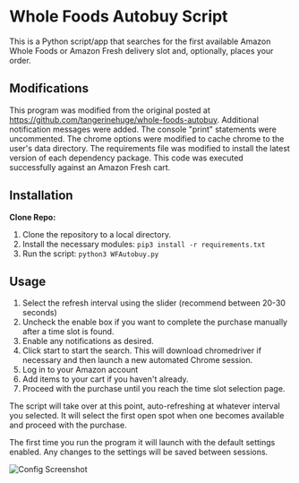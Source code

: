 # Whole Foods Autobuy Script

This is a Python script/app that searches for the first available Amazon Whole Foods or Amazon Fresh delivery slot and, optionally, places your order.

## Modifications

This program was modified from the original posted at https://github.com/tangerinehuge/whole-foods-autobuy. Additional notification messages were added. The console "print" statements were uncommented. The chrome options were modified to cache chrome to the user's data directory. The requirements file was modified to install the latest version of each dependency package. This code was executed successfully against an Amazon Fresh cart.

## Installation

**Clone Repo:**
1. Clone the repository to a local directory.
2. Install the necessary modules: `pip3 install -r requirements.txt`
3. Run the script: `python3 WFAutobuy.py`

## Usage
1. Select the refresh interval using the slider (recommend between 20-30 seconds)
2. Uncheck the enable box if you want to complete the purchase manually after a time slot is found.
3. Enable any notifications as desired.
4. Click start to start the search. This will download chromedriver if necessary and then launch a new automated Chrome session.
5. Log in to your Amazon account
6. Add items to your cart if you haven't already.
7. Proceed with the purchase until you reach the time slot selection page.

The script will take over at this point, auto-refreshing at whatever interval you selected. It will select the first open spot when one becomes available and proceed with the purchase.

The first time you run the program it will launch with the default settings enabled. Any changes to the settings will be saved between sessions.

![Config Screenshot](/images/config.png?raw=true "Configuration Window")
